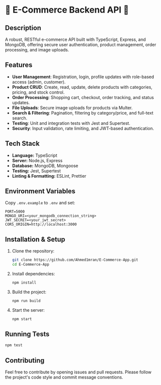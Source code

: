 # 🛒 E-Commerce Backend API 🛒

## Description

A robust, RESTful e-commerce API built with TypeScript, Express, and MongoDB, offering secure user authentication, product management, order processing, and image uploads.

## Features

* **User Management**: Registration, login, profile updates with role-based access (admin, customer).
* **Product CRUD**: Create, read, update, delete products with categories, pricing, and stock control.
* **Order Processing**: Shopping cart, checkout, order tracking, and status updates.
* **File Uploads**: Secure image uploads for products via Multer.
* **Search & Filtering**: Pagination, filtering by category/price, and full-text search.
* **Testing**: Unit and integration tests with Jest and Supertest.
* **Security**: Input validation, rate limiting, and JWT-based authentication.

## Tech Stack

* **Language:** TypeScript
* **Server:** Node.js, Express
* **Database:** MongoDB, Mongoose
* **Testing:** Jest, Supertest
* **Linting & Formatting:** ESLint, Prettier

## Environment Variables

Copy `.env.example` to `.env` and set:

```dotenv
PORT=5000
MONGO_URI=<your_mongodb_connection_string>
JWT_SECRET=<your_jwt_secret>
CORS_ORIGIN=http://localhost:3000
```

## Installation & Setup

1. Clone the repository:

   ```bash
   git clone https://github.com/Ahmed1mran/E-Commerce-App.git
   cd E-Commerce-App
   ```
2. Install dependencies:

   ```bash
   npm install
   ```
3. Build the project:

   ```bash
   npm run build
   ```
4. Start the server:

   ```bash
   npm start
   ```

## Running Tests

```bash
npm test
```

## Contributing

Feel free to contribute by opening issues and pull requests. Please follow the project's code style and commit message conventions.

